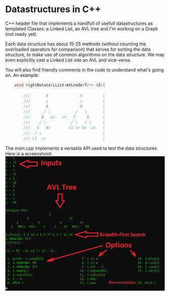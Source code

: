 # Datastructures in C++

C++ header file that implements a handfull of usefull datastructures as templated Classes: a Linked List, an AVL tree and I'm working on a Graph (not ready yet).

Each data structure has about 15-25 methods (without counting the overloaded operators for comparison) that serves for sorting the data structure, to make use of common algorithms
on the data structure. We may even explicitly cast a Linked List into an AVL and vice-versa.

You will also find friendly comments in the code to understand what's going on. An example:

```cpp
    void rightRotate(LList<AVLnode<T>*> &S){

        ///       X              X         |
        ///       |              |         |
        ///       A              B         |
        ///      / \           /   \       |
        ///     B   ar   =>   C     A      |
        ///    / \           / \   / \     |
        ///   C   br        cl cr br  ar   |
        ///  / \                           |
        /// cl  cr                         |
```

The main.cpp implements a versatile API used to test the data structures. Here is a screenshoot: <br>
<img src="https://github.com/24Arys11/Programare-Orientata-pe-Obiecte/blob/master/Custom%20C%2B%2B%20headers/Sorted/Data%20Structures/Screenshot.jpg" alt="Screenshot" width="800"/>
